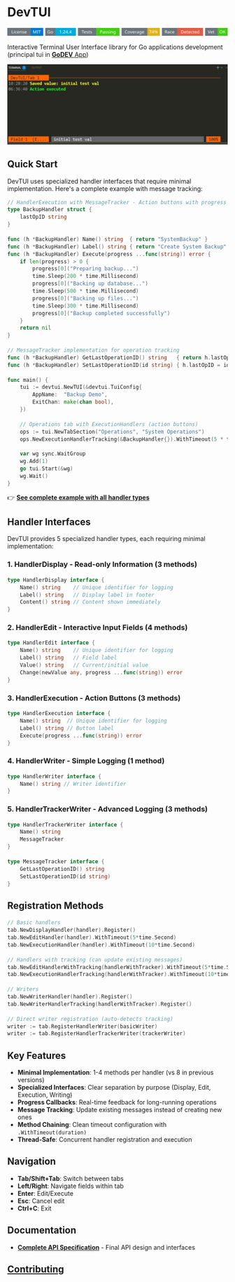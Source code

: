 # DevTUI
<!-- START_SECTION:BADGES_SECTION -->
<a href="docs/img/badges.svg"><img src="docs/img/badges.svg" alt="Project Badges" title="Generated by badges.sh from github.com/cdvelop/devscripts"></a>
<!-- END_SECTION:BADGES_SECTION -->

Interactive Terminal User Interface library for Go applications development (principal tui in [**GoDEV** App](https://github.com/cdvelop/godev))

![devtui](tui.jpg)

## Quick Start

DevTUI uses specialized handler interfaces that require minimal implementation. Here's a complete example with message tracking:

```go
// HandlerExecution with MessageTracker - Action buttons with progress tracking
type BackupHandler struct {
    lastOpID string
}

func (h *BackupHandler) Name() string  { return "SystemBackup" }
func (h *BackupHandler) Label() string { return "Create System Backup" }
func (h *BackupHandler) Execute(progress ...func(string)) error {
    if len(progress) > 0 {
        progress[0]("Preparing backup...")
        time.Sleep(200 * time.Millisecond)
        progress[0]("Backing up database...")
        time.Sleep(500 * time.Millisecond)
        progress[0]("Backing up files...")
        time.Sleep(300 * time.Millisecond)
        progress[0]("Backup completed successfully")
    }
    return nil
}

// MessageTracker implementation for operation tracking
func (h *BackupHandler) GetLastOperationID() string   { return h.lastOpID }
func (h *BackupHandler) SetLastOperationID(id string) { h.lastOpID = id }

func main() {
    tui := devtui.NewTUI(&devtui.TuiConfig{
        AppName:  "Backup Demo",
        ExitChan: make(chan bool),
    })

    // Operations tab with ExecutionHandlers (action buttons)
    ops := tui.NewTabSection("Operations", "System Operations")
    ops.NewExecutionHandlerTracking(&BackupHandler{}).WithTimeout(5 * time.Second)

    var wg sync.WaitGroup
    wg.Add(1)
    go tui.Start(&wg)
    wg.Wait()
}
```

👉 **[See complete example with all handler types](example/demo/main.go)**

## Handler Interfaces

DevTUI provides 5 specialized handler types, each requiring minimal implementation:

### 1. HandlerDisplay - Read-only Information (3 methods)
```go
type HandlerDisplay interface {
    Name() string    // Unique identifier for logging
    Label() string   // Display label in footer
    Content() string // Content shown immediately
}
```

### 2. HandlerEdit - Interactive Input Fields (4 methods)  
```go
type HandlerEdit interface {
    Name() string    // Unique identifier for logging
    Label() string   // Field label
    Value() string   // Current/initial value
    Change(newValue any, progress ...func(string)) error
}
```

### 3. HandlerExecution - Action Buttons (3 methods)
```go
type HandlerExecution interface {
    Name() string  // Unique identifier for logging
    Label() string // Button label
    Execute(progress ...func(string)) error
}
```

### 4. HandlerWriter - Simple Logging (1 method)
```go
type HandlerWriter interface {
    Name() string // Writer identifier
}
```

### 5. HandlerTrackerWriter - Advanced Logging (3 methods)
```go
type HandlerTrackerWriter interface {
    Name() string
    MessageTracker
}

type MessageTracker interface {
    GetLastOperationID() string
    SetLastOperationID(id string)
}
```

## Registration Methods

```go
// Basic handlers
tab.NewDisplayHandler(handler).Register()
tab.NewEditHandler(handler).WithTimeout(5*time.Second)
tab.NewExecutionHandler(handler).WithTimeout(10*time.Second)

// Handlers with tracking (can update existing messages)
tab.NewEditHandlerWithTracking(handlerWithTracker).WithTimeout(5*time.Second)
tab.NewExecutionHandlerTracking(handlerWithTracker).WithTimeout(10*time.Second)

// Writers
tab.NewWriterHandler(handler).Register()
tab.NewWriterHandlerTracking(handlerWithTracker).Register()

// Direct writer registration (auto-detects tracking)
writer := tab.RegisterHandlerWriter(basicWriter)
writer := tab.RegisterHandlerTrackerWriter(trackerWriter)
```

## Key Features

- **Minimal Implementation**: 1-4 methods per handler (vs 8 in previous versions)
- **Specialized Interfaces**: Clear separation by purpose (Display, Edit, Execution, Writing)
- **Progress Callbacks**: Real-time feedback for long-running operations
- **Message Tracking**: Update existing messages instead of creating new ones
- **Method Chaining**: Clean timeout configuration with `.WithTimeout(duration)`
- **Thread-Safe**: Concurrent handler registration and execution

## Navigation
- **Tab/Shift+Tab**: Switch between tabs
- **Left/Right**: Navigate fields within tab  
- **Enter**: Edit/Execute
- **Esc**: Cancel edit
- **Ctrl+C**: Exit

## Documentation

- **[Complete API Specification](docs/API_ANYHANDLER_FINAL.md)** - Final API design and interfaces

## [Contributing](docs/CONTRIBUTING.md)